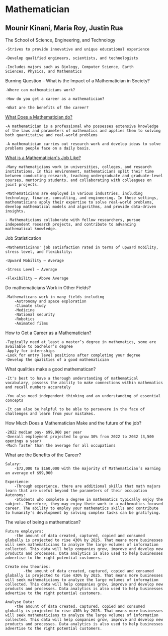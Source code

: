 # Mathematician 


## Mounir Kinani, Maria Roy, Justin Rua

The School of Science, Engineering, and Technology

    -Strives to provide innovative and unique educational experience

    -Develop qualified engineers, scientists, and technologists

    -Includes majors such as Biology, Computer Science, Earth Sciences, Physics, and Mathematics

Burning Question – What is the Impact of a Mathematician in Society?

    -Where can mathematicians work?

    -How do you get a career as a mathematician?
    
    -What are the benefits of the career?

[What Does a Mathematician do?](https://www.youtube.com/watch?v=SWZy_WSiMKo)

    -A mathematician is a professional who possesses extensive knowledge of the laws and parameters of mathematics and applies them to solving both quantitative and real-world problems

    -A mathematician carries out research work and develop ideas to solve problems people face on a daily basis.

[What is a Mathematician's Job Like?](https://money.usnews.com/careers/best-jobs/mathematician/reviews)

    -Many mathematicians work in universities, colleges, and research institutions. In this environment, mathematicians split their time between conducting research, teaching undergraduate and graduate-level courses, mentoring students, and collaborating with colleagues on joint projects.

    -Mathematicians are employed in various industries, including technology, finance, consulting, and engineering. In these settings, mathematicians apply their expertise to solve real-world problems, develop mathematical models and algorithms, and provide data-driven insights.

    - Mathematicians collaborate with fellow researchers, pursue independent research projects, and contribute to advancing mathematical knowledge.

Job Statistication

    -Mathematicians' job satisfaction rated in terms of upward mobility, stress level, and flexibility:

    -Upward Mobility – Average

    -Stress Level – Average

    -Flexibility – Above Average

Do mathematicians Work in Other Fields? 

    -Mathematicans work in many fields including
        -Astronomy and space exploration
        -Climate study
        -Medicine
        -National security
        -Robotics
        -Animated films


How to Get a Career as a Mathematician?

    -Typically need at least a master’s degree in mathematics, some are available to bachelor’s degree
    -Apply for internships
    -Look for entry level positions after completing your degree
    -Develop the qualities of a good mathematician

What qualities make a good mathematican?

    -It's best to have a thorough understanding of mathematical vocabulary, possess the ability to make connections within mathematics and recall numbers accurately
    
    -You also need independent thinking and an understanding of essential concepts
    
    -It can also be helpful to be able to persevere in the face of challenges and learn from your mistakes.

How Much Does a Mathematician Make and the future of the job?

    -2022 median pay- $99,960 per year
    -Overall employment projected to grow 30% from 2022 to 2032 (3,500 openings a year)
    -Much faster than the average for all occupations

What are the Benefits of the Career?

    Salary:
        -$72,000 to $160,000 with the majority of Mathematician’s earning an average of $99,960

    Experience:
        -Through experience, there are additional skills that math majors learn that are useful beyond the parameters of their occupation
    Autonomy:
        -Students who complete a degree in mathematics typically enjoy the subject. Therefore, they may enjoy their work in a mathematics-focused career. The ability to employ your mathematics skills and contribute to humanity's development by solving complex tasks can be gratifying.

The value of being a mathematican?

    Future employers:
        -the amount of data created, captured, copied and consumed globally is projected to rise 430% by 2025. That means more businesses will seek mathematicians to analyze the large volumes of information collected. This data will help companies grow, improve and develop new products and processes. Data analytics is also used to help businesses advertise to the right potential customers.

    Create new theories:
            -the amount of data created, captured, copied and consumed globally is projected to rise 430% by 2025. That means more businesses will seek mathematicians to analyze the large volumes of information collected. This data will help companies grow, improve and develop new products and processes. Data analytics is also used to help businesses advertise to the right potential customers.

    Analyse Data:
        -the amount of data created, captured, copied and consumed globally is projected to rise 430% by 2025. That means more businesses will seek mathematicians to analyze the large volumes of information collected. This data will help companies grow, improve and develop new products and processes. Data analytics is also used to help businesses advertise to the right potential customers.







    


  






 
